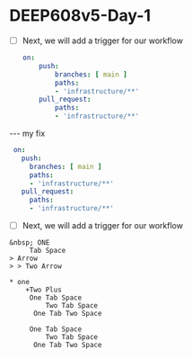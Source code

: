 # DEEP608v5-Day-1

 - [ ] Next, we will add a trigger for our workflow
    ```yaml
	on:
		push:
			branches: [ main ]
			paths:
			- 'infrastructure/**'
		pull_request:
			paths:
			- 'infrastructure/**'
	```
  --- my fix
 ```yaml
  on:
    push:
      branches: [ main ]
      paths:
      - 'infrastructure/**'
    pull_request:
      paths:
      - 'infrastructure/**'
```
  
   - [ ] Next, we will add a trigger for our workflow
```
&nbsp; ONE
	 Tab Space
> Arrow
> > Two Arrow

* one
	+Two Plus
	 One Tab Space
	 	 Two Tab Space
	  One Tab Two Space

	 One Tab Space
	 	 Two Tab Space
	  One Tab Two Space
